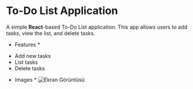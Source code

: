 # To-Do List Application

A simple **React**-based To-Do List application. This app allows users to add tasks, view the list, and delete tasks.

* Features *

- Add new tasks
- List tasks
- Delete tasks


* Images *
  ![Ekran Görüntüsü](https://github.com/inci1kabak/TO_DO_LIST/blob/main/public/img/SS.png?raw=true)

  
